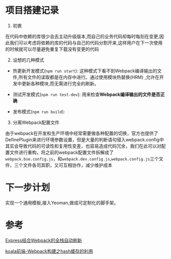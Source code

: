 # 项目搭建记录

1. 初衷

  在代码中依赖的库很少会去主动升级版本,而自己的业务代码却每时每刻在变更,因此我们可以考虑将依赖的库的代码与自己的代码分割开来,这样用户在下一次使用的时候就可以尽量避免重复下载没有变更的代码

2. 设想的几种模式

  -  热更新开发模式(`npm run start`): 这种模式下看不到Webpack编译输出的文件,所有文件的读取都是在内存中进行。通过使用模块热替换(HRM) ,允许在开发中更新各种模块,而无需进行完全的刷新。

  -  测试开发模式(`npm run test-dev`): 用来检查**Webpack编译输出的文件是否正确**

  -  发布模式(`npm run build`):

3. 分离Webpack配置文件

  由于webpack在开发和生产环境中经常需要做各种配置的切换，官方也提供了DefinePlugin来进行环境参数设置，但是大量的判断语句侵入webpack.config中其实会导致代码的可读性和复用性变差，也容易造成代码冗余，我们在此可以对配置文件进行重构，将之前的webpack配置文件拆解成了`webpack.bse.config.js`，和`webpack.dev.config.js`,`webpack.config.js`三个文件，三个文件各司其职，又可互相协作，减少维护成本

# 下一步计划

实现一个通用模板,接入Yeoman,做成可定制化的脚手架。

# 参考

[Express结合Webpack的全栈自动刷新](http://acgtofe.com/posts/2016/02/full-live-reload-for-express-with-webpack)

[koala前端-Webpack构建之hash缓存的利用](https://blog.kaolafed.com/2017/04/26/webpack%E6%9E%84%E5%BB%BA%E4%B9%8Bhash%E7%BC%93%E5%AD%98%E7%9A%84%E5%88%A9%E7%94%A8/)

